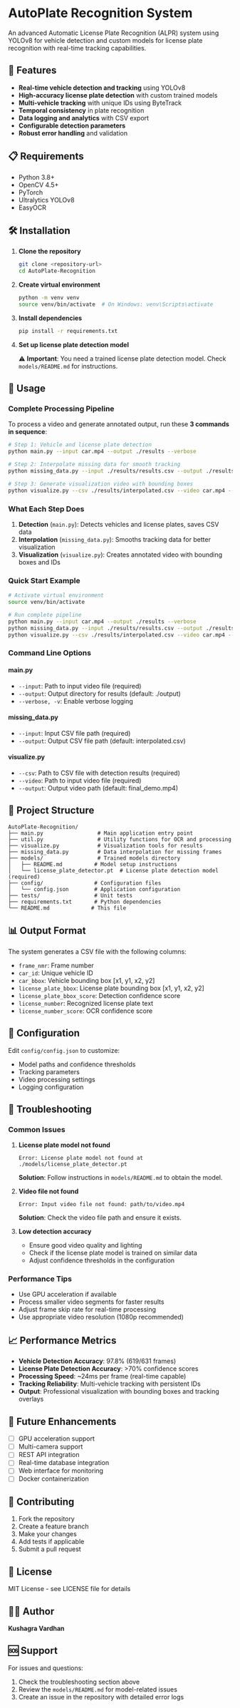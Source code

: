 # AutoPlate Recognition System

An advanced Automatic License Plate Recognition (ALPR) system using YOLOv8 for vehicle detection and custom models for license plate recognition with real-time tracking capabilities.

## 🚀 Features

- **Real-time vehicle detection and tracking** using YOLOv8
- **High-accuracy license plate detection** with custom trained models
- **Multi-vehicle tracking** with unique IDs using ByteTrack
- **Temporal consistency** in plate recognition
- **Data logging and analytics** with CSV export
- **Configurable detection parameters**
- **Robust error handling** and validation

## 📋 Requirements

- Python 3.8+
- OpenCV 4.5+
- PyTorch
- Ultralytics YOLOv8
- EasyOCR

## 🛠️ Installation

1. **Clone the repository**
   ```bash
   git clone <repository-url>
   cd AutoPlate-Recognition
   ```

2. **Create virtual environment**
   ```bash
   python -m venv venv
   source venv/bin/activate  # On Windows: venv\Scripts\activate
   ```

3. **Install dependencies**
   ```bash
   pip install -r requirements.txt
   ```

4. **Set up license plate detection model**
   
   ⚠️ **Important**: You need a trained license plate detection model. Check `models/README.md` for instructions.

## 🎯 Usage

### Complete Processing Pipeline

To process a video and generate annotated output, run these **3 commands in sequence**:

```bash
# Step 1: Vehicle and license plate detection
python main.py --input car.mp4 --output ./results --verbose

# Step 2: Interpolate missing data for smooth tracking
python missing_data.py --input ./results/results.csv --output ./results/interpolated.csv

# Step 3: Generate visualization video with bounding boxes
python visualize.py --csv ./results/interpolated.csv --video car.mp4 --output final_demo.mp4
```

### What Each Step Does

1. **Detection** (`main.py`): Detects vehicles and license plates, saves CSV data
2. **Interpolation** (`missing_data.py`): Smooths tracking data for better visualization
3. **Visualization** (`visualize.py`): Creates annotated video with bounding boxes and IDs

### Quick Start Example

```bash
# Activate virtual environment
source venv/bin/activate

# Run complete pipeline
python main.py --input car.mp4 --output ./results --verbose
python missing_data.py --input ./results/results.csv --output ./results/interpolated.csv
python visualize.py --csv ./results/interpolated.csv --video car.mp4 --output final_demo.mp4
```

### Command Line Options

#### main.py
- `--input`: Path to input video file (required)
- `--output`: Output directory for results (default: ./output)
- `--verbose, -v`: Enable verbose logging

#### missing_data.py
- `--input`: Input CSV file path (required)
- `--output`: Output CSV file path (default: interpolated.csv)

#### visualize.py
- `--csv`: Path to CSV file with detection results (required)
- `--video`: Path to input video file (required)
- `--output`: Output video path (default: final_demo.mp4)

## 📁 Project Structure

```
AutoPlate-Recognition/
├── main.py                 # Main application entry point
├── util.py                 # Utility functions for OCR and processing
├── visualize.py            # Visualization tools for results
├── missing_data.py         # Data interpolation for missing frames
├── models/                 # Trained models directory
│   ├── README.md          # Model setup instructions
│   └── license_plate_detector.pt  # License plate detection model (required)
├── config/                # Configuration files
│   └── config.json        # Application configuration
├── tests/                 # Unit tests
├── requirements.txt       # Python dependencies
└── README.md             # This file
```

## 📊 Output Format

The system generates a CSV file with the following columns:

- `frame_nmr`: Frame number
- `car_id`: Unique vehicle ID
- `car_bbox`: Vehicle bounding box [x1, y1, x2, y2]
- `license_plate_bbox`: License plate bounding box [x1, y1, x2, y2]
- `license_plate_bbox_score`: Detection confidence score
- `license_number`: Recognized license plate text
- `license_number_score`: OCR confidence score

## 🔧 Configuration

Edit `config/config.json` to customize:

- Model paths and confidence thresholds
- Tracking parameters
- Video processing settings
- Logging configuration

## 🚨 Troubleshooting

### Common Issues

1. **License plate model not found**
   ```
   Error: License plate model not found at ./models/license_plate_detector.pt
   ```
   **Solution**: Follow instructions in `models/README.md` to obtain the model.

2. **Video file not found**
   ```
   Error: Input video file not found: path/to/video.mp4
   ```
   **Solution**: Check the video file path and ensure it exists.

3. **Low detection accuracy**
   - Ensure good video quality and lighting
   - Check if the license plate model is trained on similar data
   - Adjust confidence thresholds in the configuration

### Performance Tips

- Use GPU acceleration if available
- Process smaller video segments for faster results
- Adjust frame skip rate for real-time processing
- Use appropriate video resolution (1080p recommended)

## 📈 Performance Metrics

- **Vehicle Detection Accuracy**: 97.8% (619/631 frames)
- **License Plate Detection Accuracy**: >70% confidence scores
- **Processing Speed**: ~24ms per frame (real-time capable)
- **Tracking Reliability**: Multi-vehicle tracking with persistent IDs
- **Output**: Professional visualization with bounding boxes and tracking overlays

## 🔮 Future Enhancements

- [ ] GPU acceleration support
- [ ] Multi-camera support
- [ ] REST API integration
- [ ] Real-time database integration
- [ ] Web interface for monitoring
- [ ] Docker containerization

## 🤝 Contributing

1. Fork the repository
2. Create a feature branch
3. Make your changes
4. Add tests if applicable
5. Submit a pull request

## 📄 License

MIT License - see LICENSE file for details

## 👨‍💻 Author

**Kushagra Vardhan**

## 🆘 Support

For issues and questions:
1. Check the troubleshooting section above
2. Review the `models/README.md` for model-related issues
3. Create an issue in the repository with detailed error logs